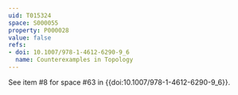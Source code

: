 ```yaml
---
uid: T015324
space: S000055
property: P000028
value: false
refs:
- doi: 10.1007/978-1-4612-6290-9_6
  name: Counterexamples in Topology
---
```


See item #8 for space #63 in {{doi:10.1007/978-1-4612-6290-9_6}}.
